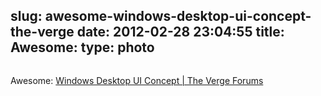 slug: awesome-windows-desktop-ui-concept-the-verge
date: 2012-02-28 23:04:55
title: Awesome: 
type: photo
---

<a href="http://www.theverge.com/2012/2/24/2822891/windows-desktop-ui-concept"><img src="{{@asset.url swerner/tumblr/2012-02-28-awesome-windows-desktop-ui-concept-the-verge-01b6dfe4f8.jpeg}}" alt=""/></a>

Awesome: [Windows Desktop UI Concept | The Verge Forums](http://www.theverge.com/2012/2/24/2822891/windows-desktop-ui-concept)
